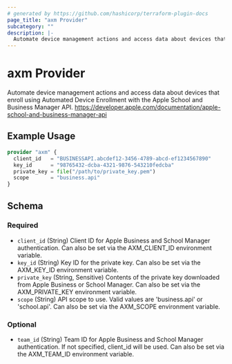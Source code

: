```yaml
---
# generated by https://github.com/hashicorp/terraform-plugin-docs
page_title: "axm Provider"
subcategory: ""
description: |-
  Automate device management actions and access data about devices that enroll using Automated Device Enrollment with the Apple School and Business Manager API. https://developer.apple.com/documentation/apple-school-and-business-manager-api
---
```


# axm Provider

Automate device management actions and access data about devices that enroll using Automated Device Enrollment with the Apple School and Business Manager API. https://developer.apple.com/documentation/apple-school-and-business-manager-api

## Example Usage

```terraform
provider "axm" {
  client_id   = "BUSINESSAPI.abcdef12-3456-4789-abcd-ef1234567890"
  key_id      = "98765432-dcba-4321-9876-543210fedcba"
  private_key = file("/path/to/private_key.pem")
  scope       = "business.api"
}
```

<!-- schema generated by tfplugindocs -->
## Schema

### Required

- `client_id` (String) Client ID for Apple Business and School Manager authentication. Can also be set via the AXM_CLIENT_ID environment variable.
- `key_id` (String) Key ID for the private key. Can also be set via the AXM_KEY_ID environment variable.
- `private_key` (String, Sensitive) Contents of the private key downloaded from Apple Business or School Manager. Can also be set via the AXM_PRIVATE_KEY environment variable.
- `scope` (String) API scope to use. Valid values are 'business.api' or 'school.api'. Can also be set via the AXM_SCOPE environment variable.

### Optional

- `team_id` (String) Team ID for Apple Business and School Manager authentication. If not specified, client_id will be used. Can also be set via the AXM_TEAM_ID environment variable.
